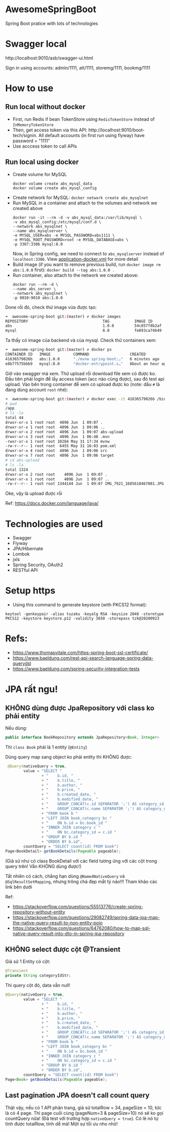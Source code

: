 # AwesomeSpringBoot

Spring Boot pratice with lots of technologies

# Swagger local

http://localhost:9010/asb/swagger-ui.html

Sign in using accounts: admin/1111, att/1111, storemg/1111, bookmg/1111

# How to use

## Run local without docker

- First, run Redis if bean TokenStore using `RedisTokenStore` instead of `InMemoryTokenStore`
- Then, get access token via this API: http://localhost:9010/boot-tech/signin. All default accounts (in first run using flyway) have password = "1111"
- Use acccess token to call APIs

## Run local using docker

- Create volume for MySQL
  ```
  docker volume create abs_mysql_data
  docker volume create abs_mysql_config
  ```
- Create network for MySQL: `docker network create abs_mysqlnet`
- Run MySQL in a container and attach to the volumes and network we created above
  ```
  docker run -it --rm -d -v abs_mysql_data:/var/lib/mysql \
  -v abs_mysql_config:/etc/mysql/conf.d \
  --network abs_mysqlnet \
  --name abs_mysqlserver \
  -e MYSQL_USER=abs -e MYSQL_PASSWORD=abs1111 \
  -e MYSQL_ROOT_PASSWORD=root -e MYSQL_DATABASE=abs \
  -p 3307:3306 mysql:8.0
  ```
  Now, in Spring config, we need to connect to `abs_mysqlserver` instead of `localhost:3306`. View [application-docker.yml](./src/main/resources/application-docker.yml) for more detail
- Build image (if you want to remove previous build, run `docker image rm abs:1.0.0` first): `docker build --tag abs:1.0.0 .`
- Run container, also attach to the network we created above:
  ```
  docker run --rm -d \
  --name abs_server \
  --network abs_mysqlnet \
  -p 9010:9010 abs:1.0.0
  ```

Done rồi đó, check thử image vừa được tạo:

```bash
➜  awesome-spring-boot git:(master) ✗ docker images
REPOSITORY                                 TAG           IMAGE ID       CREATED         SIZE
abs                                        1.0.0         54c857f8b2af   4 minutes ago   369MB
mysql                                      8.0           fe893ca74649   7 days ago      592MB
```

Ta thấy có image của backend và của mysql. Check thử containers xem:

```bash
➜  awesome-spring-boot git:(master) ✗ docker ps
CONTAINER ID   IMAGE          COMMAND                  CREATED             STATUS             PORTS                               NAMES
41636579026b   abs:1.0.0      "./mvnw spring-boot:…"   6 minutes ago       Up 6 minutes       0.0.0.0:9010->9010/tcp              abs_server
e8b77575bbb9   mysql:8.0      "docker-entrypoint.s…"   About an hour ago   Up About an hour   33060/tcp, 0.0.0.0:3307->3306/tcp   abs_mysqlserver
```

Giờ vào swagger mà xem. Thử upload rồi download file xem có được ko. Đầu tiên phải login để lấy access token (acc nào cũng được), sau đó test api upload. Vào bên trong container để xem có upload được ko (note: dấu `#` là đang dùng account `root` nhé):

```bash
➜  awesome-spring-boot git:(master) ✗ docker exec -it 41636579026b /bin/sh
# pwd
/app
# ls -la
total 44
drwxr-xr-x 1 root root  4096 Jun  1 09:07 .
drwxr-xr-x 1 root root  4096 Jun  1 09:06 ..
drwxr-xr-x 2 root root  4096 Jun  1 09:07 abs-upload
drwxr-xr-x 3 root root  4096 Jun  1 06:48 .mvn
-rwxr-xr-x 1 root root 10284 May 31 17:34 mvnw
-rw-r--r-- 1 root root  6455 May 31 16:03 pom.xml
drwxr-xr-x 4 root root  4096 Jun  1 09:06 src
drwxr-xr-x 7 root root  4096 Jun  1 09:06 target
# cd abs-upload
# ls -la
total 1324
drwxr-xr-x 2 root root    4096 Jun  1 09:07 .
drwxr-xr-x 1 root root    4096 Jun  1 09:07 ..
-rw-r--r-- 1 root root 1344144 Jun  1 09:07 IMG_7921_1685610467081.JPG
```

Oke, vậy là upload được rồi

Ref: https://docs.docker.com/language/java/

# Technologies are used

- Swagger
- Flyway
- JPA/Hibernate
- Lombok
- jxls
- Spring Security, OAuth2
- RESTful API

# Setup https

- Using this command to generate keystore (with PKCS12 format):

```
keytool -genkeypair -alias tuzaku -keyalg RSA -keysize 2048 -storetype PKCS12 -keystore keystore.p12 -validity 3650 -storepass tzk@20200923
```

# Refs:

- https://www.thomasvitale.com/https-spring-boot-ssl-certificate/
- https://www.baeldung.com/rest-api-search-language-spring-data-querydsl
- https://www.baeldung.com/spring-security-integration-tests

# JPA rất ngu!

## KHÔNG dùng được JpaRepository với class ko phải entity

Nếu dùng:

```java
public interface BookRepository extends JpaRepository<Book, Integer>
```

Thì `class Book` phải là 1 entity (`@Entity`)

Dùng query map sang object ko phải entity thì KHÔNG được:

```java
 @Query(nativeQuery = true,
        value = "SELECT "
                + "    b.id, "
                + "    b.title, "
                + "    b.author, "
                + "    b.price, "
                + "    b.created_date, "
                + "    b.modified_date, "
                + "    GROUP_CONCAT(c.id SEPARATOR ';') AS category_id_str, "
                + "    GROUP_CONCAT(c.name SEPARATOR ';') AS category_name_str "
                + "FROM book b "
                + "LEFT JOIN book_category bc "
                + "    ON b.id = bc.book_id "
                + "INNER JOIN category c "
                + "    ON bc.category_id = c.id "
                + "GROUP BY b.id "
                + "ORDER BY b.id",
        countQuery = "SELECT count(id) FROM book")
Page<BookDetail> getBookDetails(Pageable pageable);
```

(Giả sử như có class BookDetail với các field tương ứng với các cột trong query trên! Vẫn KHÔNG dùng được!)

Tất nhiên có cách, chẳng hạn dùng `@NamedNativeQuery` và `@SqlResultSetMapping`, nhưng trông chả đẹp mắt tý nào!!! Tham khảo các link bên dưới

Ref:

- https://stackoverflow.com/questions/55513776/create-spring-repository-without-entity
- https://stackoverflow.com/questions/29082749/spring-data-jpa-map-the-native-query-result-to-non-entity-pojo
- https://stackoverflow.com/questions/64762080/how-to-map-sql-native-query-result-into-dto-in-spring-jpa-repository

## KHÔNG select được cột @Transient

Giả sử 1 Entity có cột:

```java
@Transient
private String categoryIdStr;
```

Thì query cột đó, data vẫn null!

```java
@Query(nativeQuery = true,
        value = "SELECT "
                + "    b.id, "
                + "    b.title, "
                + "    b.author, "
                + "    b.price, "
                + "    b.created_date, "
                + "    b.modified_date, "
                + "    GROUP_CONCAT(c.id SEPARATOR ';') AS category_id_str, "	// NULL!
                + "    GROUP_CONCAT(c.name SEPARATOR ';') AS category_name_str "
                + "FROM book b "
                + "LEFT JOIN book_category bc "
                + "    ON b.id = bc.book_id "
                + "INNER JOIN category c "
                + "    ON bc.category_id = c.id "
                + "GROUP BY b.id "
                + "ORDER BY b.id",
        countQuery = "SELECT count(id) FROM book")
Page<Book> getBookDetails(Pageable pageable);
```

## Last pagination JPA doesn't call count query

Thật vậy, nếu có 1 API phân trang, giả sử totalRow = 34, pageSize = 10, tức là có 4 page. Thì page cuối cùng (pageNum=3 & pageSize=10) nó sẽ ko gọi countQuery nữa! (Đã test với trường hợp `nativeQuery = true`). Có lẽ nó tự tính được totalRow, tính dễ mà! Một sự tối ưu nho nhỏ!
